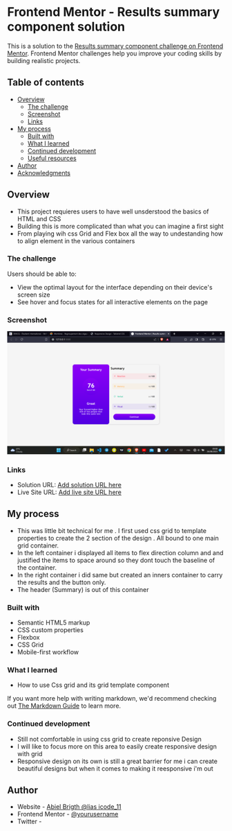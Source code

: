 # Frontend Mentor - Results summary component solution

This is a solution to the [Results summary component challenge on Frontend Mentor](https://www.frontendmentor.io/challenges/results-summary-component-CE_K6s0maV). Frontend Mentor challenges help you improve your coding skills by building realistic projects. 

## Table of contents

- [Overview](#overview)
  - [The challenge](#the-challenge)
  - [Screenshot](#screenshot)
  - [Links](#links)
- [My process](#my-process)
  - [Built with](#built-with)
  - [What I learned](#what-i-learned)
  - [Continued development](#continued-development)
  - [Useful resources](#useful-resources)
- [Author](#author)
- [Acknowledgments](#acknowledgments)


## Overview
   - This project requieres users to have well unsderstood the basics of HTML and CSS
   - Building this is more complicated than what you can imagine a first sight
   - From playing wih css Grid and Flex box all the way to undestanding how to align element in the various containers
### The challenge

Users should be able to:

- View the optimal layout for the interface depending on their device's screen size
- See hover and focus states for all interactive elements on the page

### Screenshot

![](./screenshot.png)

### Links

- Solution URL: [Add solution URL here](https://your-solution-url.com)
- Live Site URL: [Add live site URL here](https://your-live-site-url.com)

## My process
  - This was little bit technical for me . I first used css grid to template properties to create the 2 section of the design . All bound to one main grid container.
  - In the left container i displayed all items to flex direction column and and justified the items to space around so they dont touch the baseline of the container.
  - In the right container i did same but created an inners container to carry the results and the button only.
  - The header (Summary) is out of this container 
### Built with

- Semantic HTML5 markup
- CSS custom properties
- Flexbox
- CSS Grid
- Mobile-first workflow


### What I learned
 
 - How to use Css grid and its grid template component

If you want more help with writing markdown, we'd recommend checking out [The Markdown Guide](https://www.markdownguide.org/) to learn more.



### Continued development

 - Still not comfortable in using css grid to create reponsive Design 
 - I will like to focus more on this area to easily create responsive design with grid
 - Responsive design on its own is still a great barrier for me i can create beautiful designs but when it comes to making it reesponsive i'm out


## Author

- Website - [Abiel Brigth @lias icode_11](https://www.your-site.com)
- Frontend Mentor - [@yourusername](https://www.frontendmentor.io/profile/yourusername)
- Twitter - [](https://www.twitter.com/yourusername)

